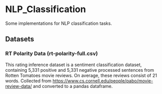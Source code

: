 # NLP_Classification
Some implementations for NLP classification tasks.

## Datasets
### RT Polarity Data (rt-polarity-full.csv)
This rating inference dataset is a sentiment classification dataset, containing 5,331 positive and 5,331 negative processed sentences from Rotten Tomatoes movie reviews. On average, these reviews consist of 21 words. Collected from https://www.cs.cornell.edu/people/pabo/movie-review-data/ and converted to a pandas dataframe.


